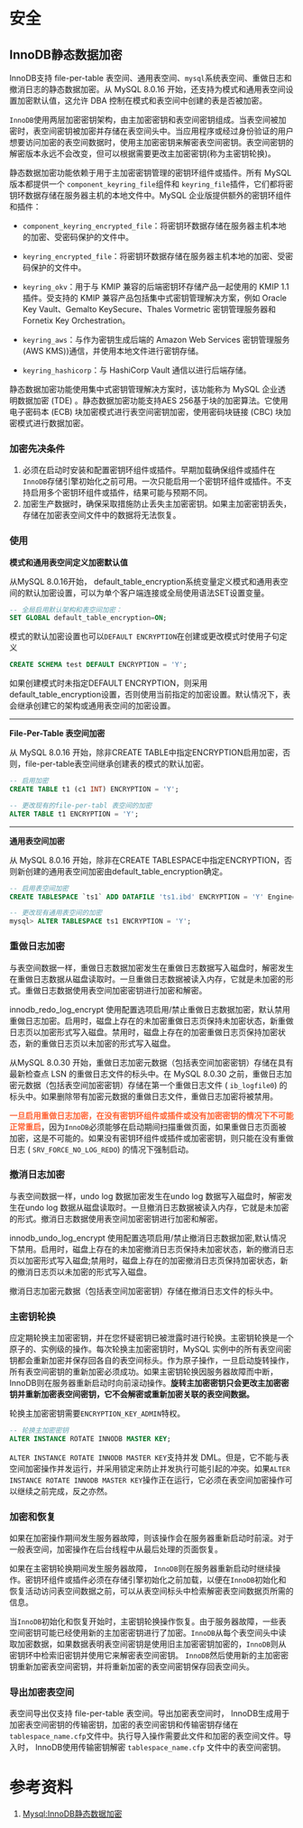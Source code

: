 # 安全
## InnoDB静态数据加密

InnoDB支持 file-per-table 表空间、通用表空间、`mysql`系统表空间、重做日志和撤消日志的静态数据加密。从 MySQL 8.0.16 开始，还支持为模式和通用表空间设置加密默认值，这允许 DBA 控制在模式和表空间中创建的表是否被加密。

`InnoDB`使用两层加密密钥架构，由主加密密钥和表空间密钥组成。当表空间被加密时，表空间密钥被加密并存储在表空间头中。当应用程序或经过身份验证的用户想要访问加密的表空间数据时，使用主加密密钥来解密表空间密钥。表空间密钥的解密版本永远不会改变，但可以根据需要更改主加密密钥(称为主密钥轮换)。

静态数据加密功能依赖于用于主加密密钥管理的密钥环组件或插件。所有 MySQL 版本都提供一个 `component_keyring_file`组件和 `keyring_file`插件，它们都将密钥环数据存储在服务器主机的本地文件中。MySQL 企业版提供额外的密钥环组件和插件：

- `component_keyring_encrypted_file`：将密钥环数据存储在服务器主机本地的加密、受密码保护的文件中。

- `keyring_encrypted_file`：将密钥环数据存储在服务器主机本地的加密、受密码保护的文件中。
- `keyring_okv`：用于与 KMIP 兼容的后端密钥环存储产品一起使用的 KMIP 1.1 插件。受支持的 KMIP 兼容产品包括集中式密钥管理解决方案，例如 Oracle Key Vault、Gemalto KeySecure、Thales Vormetric 密钥管理服务器和 Fornetix Key Orchestration。
- `keyring_aws`：与作为密钥生成后端的 Amazon Web Services 密钥管理服务(AWS KMS))通信，并使用本地文件进行密钥存储。
- `keyring_hashicorp`：与 HashiCorp Vault 通信以进行后端存储。

静态数据加密功能使用集中式密钥管理解决方案时，该功能称为 MySQL 企业透明数据加密 (TDE) 。静态数据加密功能支持AES 256基于块的加密算法。它使用电子密码本 (ECB) 块加密模式进行表空间密钥加密，使用密码块链接 (CBC) 块加密模式进行数据加密。



### 加密先决条件

1. 必须在启动时安装和配置密钥环组件或插件。早期加载确保组件或插件在 `InnoDB`存储引擎初始化之前可用。一次只能启用一个密钥环组件或插件。不支持启用多个密钥环组件或插件，结果可能与预期不同。
2. 加密生产数据时，确保采取措施防止丢失主加密密钥。如果主加密密钥丢失，存储在加密表空间文件中的数据将无法恢复。



### 使用

<b>模式和通用表空间定义加密默认值</b>

从MySQL 8.0.16开始， default_table_encryption系统变量定义模式和通用表空间的默认加密设置，可以为单个客户端连接或全局使用语法SET设置变量。

```sql
-- 全局启用默认架构和表空间加密：
SET GLOBAL default_table_encryption=ON;
```



模式的默认加密设置也可以`DEFAULT ENCRYPTION`在创建或更改模式时使用子句定义

```sql
CREATE SCHEMA test DEFAULT ENCRYPTION = 'Y';
```

如果创建模式时未指定DEFAULT ENCRYPTION，则采用default_table_encryption设置，否则使用当前指定的加密设置。默认情况下，表会继承创建它的架构或通用表空间的加密设置。

---



<b>File-Per-Table 表空间加密</b>

从 MySQL 8.0.16 开始，除非CREATE TABLE中指定ENCRYPTION启用加密，否则，file-per-table表空间继承创建表的模式的默认加密。

```sql
-- 启用加密
CREATE TABLE t1 (c1 INT) ENCRYPTION = 'Y';

-- 更改现有的file-per-tabl 表空间的加密
ALTER TABLE t1 ENCRYPTION = 'Y';
```

---



<b>通用表空间加密</b>

从 MySQL 8.0.16 开始，除非在CREATE TABLESPACE中指定ENCRYPTION，否则新创建的通用表空间加密由default_table_encryption确定。

```sql
-- 启用表空间加密
CREATE TABLESPACE `ts1` ADD DATAFILE 'ts1.ibd' ENCRYPTION = 'Y' Engine=InnoDB;

-- 更改现有通用表空间的加密
mysql> ALTER TABLESPACE ts1 ENCRYPTION = 'Y';
```



### 重做日志加密

与表空间数据一样，重做日志数据加密发生在重做日志数据写入磁盘时，解密发生在重做日志数据从磁盘读取时。一旦重做日志数据被读入内存，它就是未加密的形式。重做日志数据使用表空间加密密钥进行加密和解密。

innodb_redo_log_encrypt 使用配置选项启用/禁止重做日志数据加密，默认禁用重做日志加密。启用时，磁盘上存在的未加密重做日志页保持未加密状态，新重做日志页以加密形式写入磁盘。禁用时，磁盘上存在的加密重做日志页保持加密状态，新的重做日志页以未加密的形式写入磁盘。

从MySQL 8.0.30 开始，重做日志加密元数据（包括表空间加密密钥）存储在具有最新检查点 LSN 的重做日志文件的标头中。在 MySQL 8.0.30 之前，重做日志加密元数据（包括表空间加密密钥）存储在第一个重做日志文件 ( `ib_logfile0`) 的标头中。如果删除带有加密元数据的重做日志文件，重做日志加密将被禁用。

<b><font color=FF6133>一旦启用重做日志加密，在没有密钥环组件或插件或没有加密密钥的情况下不可能正常重启</font></b>，因为`InnoDB`必须能够在启动期间扫描重做页面，如果重做日志页面被加密，这是不可能的。如果没有密钥环组件或插件或加密密钥，则只能在没有重做日志 ( `SRV_FORCE_NO_LOG_REDO`) 的情况下强制启动。



### 撤消日志加密

与表空间数据一样，undo log 数据加密发生在undo log 数据写入磁盘时，解密发生在undo log 数据从磁盘读取时。一旦撤消日志数据被读入内存，它就是未加密的形式。撤消日志数据使用表空间加密密钥进行加密和解密。

innodb_undo_log_encrypt 使用配置选项启用/禁止撤消日志数据加密,默认情况下禁用。启用时，磁盘上存在的未加密撤消日志页保持未加密状态，新的撤消日志页以加密形式写入磁盘;禁用时，磁盘上存在的加密撤消日志页保持加密状态，新的撤消日志页以未加密的形式写入磁盘。

撤消日志加密元数据（包括表空间加密密钥）存储在撤消日志文件的标头中。



### 主密钥轮换

应定期轮换主加密密钥，并在您怀疑密钥已被泄露时进行轮换。主密钥轮换是一个原子的、实例级的操作。每次轮换主加密密钥时，MySQL 实例中的所有表空间密钥都会重新加密并保存回各自的表空间标头。作为原子操作，一旦启动旋转操作，所有表空间密钥的重新加密必须成功。如果主密钥轮换因服务器故障而中断，InnoDB则在服务器重新启动时向前滚动操作。<b>旋转主加密密钥只会更改主加密密钥并重新加密表空间密钥，它不会解密或重新加密关联的表空间数据。</b>

轮换主加密密钥需要`ENCRYPTION_KEY_ADMIN`特权。

```sql
-- 轮换主加密密钥
ALTER INSTANCE ROTATE INNODB MASTER KEY;
```

`ALTER INSTANCE ROTATE INNODB MASTER KEY`支持并发 DML。但是，它不能与表空间加密操作并发运行，并采用锁定来防止并发执行可能引起的冲突。如果`ALTER INSTANCE ROTATE INNODB MASTER KEY`操作正在运行，它必须在表空间加密操作可以继续之前完成，反之亦然。



### 加密和恢复

如果在加密操作期间发生服务器故障，则该操作会在服务器重新启动时前滚。对于一般表空间，加密操作在后台线程中从最后处理的页面恢复。

如果在主密钥轮换期间发生服务器故障， `InnoDB`则在服务器重新启动时继续操作。密钥环组件或插件必须在存储引擎初始化之前加载，以便在`InnoDB`初始化和恢复活动访问表空间数据之前，可以从表空间标头中检索解密表空间数据页所需的信息。

当`InnoDB`初始化和恢复开始时，主密钥轮换操作恢复。由于服务器故障，一些表空间密钥可能已经使用新的主加密密钥进行了加密。`InnoDB`从每个表空间头中读取加密数据，如果数据表明表空间密钥是使用旧主加密密钥加密的，`InnoDB`则从密钥环中检索旧密钥并使用它来解密表空间密钥。 `InnoDB`然后使用新的主加密密钥重新加密表空间密钥，并将重新加密的表空间密钥保存回表空间头。



### 导出加密表空间

表空间导出仅支持 file-per-table 表空间。导出加密表空间时， InnoDB生成用于加密表空间密钥的传输密钥，加密的表空间密钥和传输密钥存储在`tablespace_name.cfp`文件中。执行导入操作需要此文件和加密的表空间文件。导入时， InnoDB使用传输密钥解密 `tablespace_name.cfp` 文件中的表空间密钥。



# 参考资料

1. [Mysql:InnoDB静态数据加密](https://mysql.net.cn/doc/refman/8.0/en/innodb-data-encryption.html#innodb-schema-tablespace-encryption-default)

